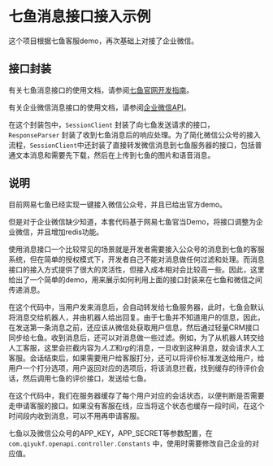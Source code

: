 # 七鱼消息接口接入示例

这个项目根据七鱼客服demo，再次基础上对接了企业微信。

## 接口封装

有关七鱼消息接口的使用文档，请参阅[七鱼官网开发指南](http://qiyukf.com/newdoc/html/message_interface.html)。

有关企业微信消息接口的使用文档，请参阅[企业微信API](https://work.weixin.qq.com/api/doc)。

在这个封装包中，`SessionClient` 封装了向七鱼发送请求的接口，`ResponseParser` 封装了收到七鱼消息后的响应处理。为了简化微信公众号的接入流程，`SessionClient`中还封装了直接转发微信消息到七鱼服务器的接口，包括普通文本消息和需要先下载，然后在上传到七鱼的图片和语音消息。

## 说明

目前网易七鱼已经实现一键接入微信公众号，并且已给出官方demo。

但是对于企业微信缺少知道，本套代码基于网易七鱼官当Demo，将接口调整为企业微信，并且增加redis功能。

使用消息接口一个比较常见的场景就是开发者需要接入公众号的消息到七鱼的客服系统，但在简单的授权模式下，开发者自己不能对消息做任何过滤和处理。而消息接口的接入方式提供了很大的灵活性，但接入成本相对会比较高一些。因此，这里给出了一个简单的demo，用来展示如何利用上面的接口封装来在七鱼和微信之间传递消息。

在这个代码中，当用户发来消息后，会自动转发给七鱼服务器，此时，七鱼会默认将消息交给机器人，并由机器人给出回复。由于七鱼并不知道用户的信息，因此，在发送第一条消息之前，还应该从微信处获取用户信息，然后通过轻量CRM接口同步给七鱼。收到消息后，还可以对消息做一些过滤。例如，为了从机器人转交给人工客服，这里会拦截内容为*人工*和*rg*的消息，一旦收到这种消息，就会请求人工客服。会话结束后，如果需要用户给客服打分，还可以将评价标准发送给用户，给用户一个打分选项，用户返回对应的选项后，将该消息拦截，找到缓存的待评价会话，然后调用七鱼的评价接口，发送给七鱼。

在这个代码中，我们在服务器缓存了每个用户对应的会话状态，以便判断是否需要走申请客服的接口。如果没有客服在线，应当将这个状态也缓存一段时间，在这个时间段内收到消息，可以不用再申请客服。

七鱼以及微信公众号的APP_KEY，APP_SECRET等参数配置，在 `com.qiyukf.openapi.controller.Constants` 中，使用时需要修改自己企业的对应值。
